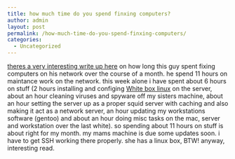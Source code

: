 ```yaml
---
title: how much time do you spend finxing computers?
author: admin
layout: post
permalink: /how-much-time-do-you-spend-finxing-computers/
categories:
  - Uncategorized
---
```

[theres a very interesting write up here][1] on how long this guy spent fixing computers on his network over the course of a month. he spend 11 hours on maintance work on the network. this week alone i have spent about 6 hours on stuff (2 hours installing and configing [White box linux][2] on the server, about an hour cleaning viruses and spyware off my sisters machine, about an hour setting the server up as a proper squid server with caching and also making it act as a network server, an hour updating my workstations software (gentoo) and about an hour doing misc tasks on the mac, server and workstation over the last white). so spending about 11 hours on stuff is about right for my month. my mams machine is due some updates soon. i have to get SSH working there properly. she has a linux box, BTW! anyway, interesting read.

 [1]: http://marshallbrain.blogspot.com/2003_12_01_marshallbrain_archive.html#107294501224793568
 [2]: http://www.whiteboxlinux.org